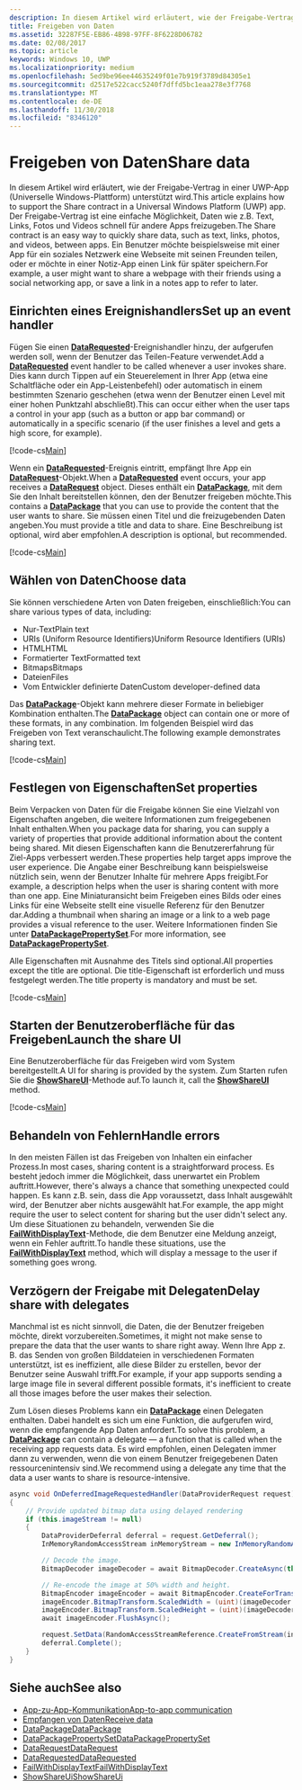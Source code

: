 ```yaml
---
description: In diesem Artikel wird erläutert, wie der Freigabe-Vertrag in einer UWP-App (Universelle Windows-Plattform) unterstützt wird.
title: Freigeben von Daten
ms.assetid: 32287F5E-EB86-4B98-97FF-8F6228D06782
ms.date: 02/08/2017
ms.topic: article
keywords: Windows 10, UWP
ms.localizationpriority: medium
ms.openlocfilehash: 5ed9be96ee44635249f01e7b919f3789d84305e1
ms.sourcegitcommit: d2517e522cacc5240f7dffd5bc1eaa278e3f7768
ms.translationtype: MT
ms.contentlocale: de-DE
ms.lasthandoff: 11/30/2018
ms.locfileid: "8346120"
---
```

# <a name="share-data"></a><span data-ttu-id="b7ce2-104">Freigeben von Daten</span><span class="sxs-lookup"><span data-stu-id="b7ce2-104">Share data</span></span>


<span data-ttu-id="b7ce2-105">In diesem Artikel wird erläutert, wie der Freigabe-Vertrag in einer UWP-App (Universelle Windows-Plattform) unterstützt wird.</span><span class="sxs-lookup"><span data-stu-id="b7ce2-105">This article explains how to support the Share contract in a Universal Windows Platform (UWP) app.</span></span> <span data-ttu-id="b7ce2-106">Der Freigabe-Vertrag ist eine einfache Möglichkeit, Daten wie z.B. Text, Links, Fotos und Videos schnell für andere Apps freizugeben.</span><span class="sxs-lookup"><span data-stu-id="b7ce2-106">The Share contract is an easy way to quickly share data, such as text, links, photos, and videos, between apps.</span></span> <span data-ttu-id="b7ce2-107">Ein Benutzer möchte beispielsweise mit einer App für ein soziales Netzwerk eine Webseite mit seinen Freunden teilen, oder er möchte in einer Notiz-App einen Link für später speichern.</span><span class="sxs-lookup"><span data-stu-id="b7ce2-107">For example, a user might want to share a webpage with their friends using a social networking app, or save a link in a notes app to refer to later.</span></span>

## <a name="set-up-an-event-handler"></a><span data-ttu-id="b7ce2-108">Einrichten eines Ereignishandlers</span><span class="sxs-lookup"><span data-stu-id="b7ce2-108">Set up an event handler</span></span>

<span data-ttu-id="b7ce2-109">Fügen Sie einen [**DataRequested**](https://msdn.microsoft.com/library/windows/apps/Windows.ApplicationModel.DataTransfer.DataTransferManager.DataRequested)-Ereignishandler hinzu, der aufgerufen werden soll, wenn der Benutzer das Teilen-Feature verwendet.</span><span class="sxs-lookup"><span data-stu-id="b7ce2-109">Add a [**DataRequested**](https://msdn.microsoft.com/library/windows/apps/Windows.ApplicationModel.DataTransfer.DataTransferManager.DataRequested) event handler to be called whenever a user invokes share.</span></span> <span data-ttu-id="b7ce2-110">Dies kann durch Tippen auf ein Steuerelement in Ihrer App (etwa eine Schaltfläche oder ein App-Leistenbefehl) oder automatisch in einem bestimmten Szenario geschehen (etwa wenn der Benutzer einen Level mit einer hohen Punktzahl abschließt).</span><span class="sxs-lookup"><span data-stu-id="b7ce2-110">This can occur either when the user taps a control in your app (such as a button or app bar command) or automatically in a specific scenario (if the user finishes a level and gets a high score, for example).</span></span>

[!code-cs[Main](./code/share_data/cs/MainPage.xaml.cs#SnippetPrepareToShare)]

<span data-ttu-id="b7ce2-111">Wenn ein [**DataRequested**](https://msdn.microsoft.com/library/windows/apps/Windows.ApplicationModel.DataTransfer.DataTransferManager.DataRequested)-Ereignis eintritt, empfängt Ihre App ein [**DataRequest**](https://msdn.microsoft.com/library/windows/apps/Windows.ApplicationModel.DataTransfer.DataRequest)-Objekt.</span><span class="sxs-lookup"><span data-stu-id="b7ce2-111">When a [**DataRequested**](https://msdn.microsoft.com/library/windows/apps/Windows.ApplicationModel.DataTransfer.DataTransferManager.DataRequested) event occurs, your app receives a [**DataRequest**](https://msdn.microsoft.com/library/windows/apps/Windows.ApplicationModel.DataTransfer.DataRequest) object.</span></span> <span data-ttu-id="b7ce2-112">Dieses enthält ein [**DataPackage**](https://msdn.microsoft.com/library/windows/apps/Windows.ApplicationModel.DataTransfer.DataPackage), mit dem Sie den Inhalt bereitstellen können, den der Benutzer freigeben möchte.</span><span class="sxs-lookup"><span data-stu-id="b7ce2-112">This contains a [**DataPackage**](https://msdn.microsoft.com/library/windows/apps/Windows.ApplicationModel.DataTransfer.DataPackage) that you can use to provide the content that the user wants to share.</span></span> <span data-ttu-id="b7ce2-113">Sie müssen einen Titel und die freizugebenden Daten angeben.</span><span class="sxs-lookup"><span data-stu-id="b7ce2-113">You must provide a title and data to share.</span></span> <span data-ttu-id="b7ce2-114">Eine Beschreibung ist optional, wird aber empfohlen.</span><span class="sxs-lookup"><span data-stu-id="b7ce2-114">A description is optional, but recommended.</span></span>

[!code-cs[Main](./code/share_data/cs/MainPage.xaml.cs#SnippetCreateRequest)]

## <a name="choose-data"></a><span data-ttu-id="b7ce2-115">Wählen von Daten</span><span class="sxs-lookup"><span data-stu-id="b7ce2-115">Choose data</span></span>

<span data-ttu-id="b7ce2-116">Sie können verschiedene Arten von Daten freigeben, einschließlich:</span><span class="sxs-lookup"><span data-stu-id="b7ce2-116">You can share various types of data, including:</span></span>

-   <span data-ttu-id="b7ce2-117">Nur-Text</span><span class="sxs-lookup"><span data-stu-id="b7ce2-117">Plain text</span></span>
-   <span data-ttu-id="b7ce2-118">URIs (Uniform Resource Identifiers)</span><span class="sxs-lookup"><span data-stu-id="b7ce2-118">Uniform Resource Identifiers (URIs)</span></span>
-   <span data-ttu-id="b7ce2-119">HTML</span><span class="sxs-lookup"><span data-stu-id="b7ce2-119">HTML</span></span>
-   <span data-ttu-id="b7ce2-120">Formatierter Text</span><span class="sxs-lookup"><span data-stu-id="b7ce2-120">Formatted text</span></span>
-   <span data-ttu-id="b7ce2-121">Bitmaps</span><span class="sxs-lookup"><span data-stu-id="b7ce2-121">Bitmaps</span></span>
-   <span data-ttu-id="b7ce2-122">Dateien</span><span class="sxs-lookup"><span data-stu-id="b7ce2-122">Files</span></span>
-   <span data-ttu-id="b7ce2-123">Vom Entwickler definierte Daten</span><span class="sxs-lookup"><span data-stu-id="b7ce2-123">Custom developer-defined data</span></span>

<span data-ttu-id="b7ce2-124">Das [**DataPackage**](https://msdn.microsoft.com/library/windows/apps/Windows.ApplicationModel.DataTransfer.DataPackage)-Objekt kann mehrere dieser Formate in beliebiger Kombination enthalten.</span><span class="sxs-lookup"><span data-stu-id="b7ce2-124">The [**DataPackage**](https://msdn.microsoft.com/library/windows/apps/Windows.ApplicationModel.DataTransfer.DataPackage) object can contain one or more of these formats, in any combination.</span></span> <span data-ttu-id="b7ce2-125">Im folgenden Beispiel wird das Freigeben von Text veranschaulicht.</span><span class="sxs-lookup"><span data-stu-id="b7ce2-125">The following example demonstrates sharing text.</span></span>

[!code-cs[Main](./code/share_data/cs/MainPage.xaml.cs#SnippetSetContent)]

## <a name="set-properties"></a><span data-ttu-id="b7ce2-126">Festlegen von Eigenschaften</span><span class="sxs-lookup"><span data-stu-id="b7ce2-126">Set properties</span></span>

<span data-ttu-id="b7ce2-127">Beim Verpacken von Daten für die Freigabe können Sie eine Vielzahl von Eigenschaften angeben, die weitere Informationen zum freigegebenen Inhalt enthalten.</span><span class="sxs-lookup"><span data-stu-id="b7ce2-127">When you package data for sharing, you can supply a variety of properties that provide additional information about the content being shared.</span></span> <span data-ttu-id="b7ce2-128">Mit diesen Eigenschaften kann die Benutzererfahrung für Ziel-Apps verbessert werden.</span><span class="sxs-lookup"><span data-stu-id="b7ce2-128">These properties help target apps improve the user experience.</span></span> <span data-ttu-id="b7ce2-129">Die Angabe einer Beschreibung kann beispielsweise nützlich sein, wenn der Benutzer Inhalte für mehrere Apps freigibt.</span><span class="sxs-lookup"><span data-stu-id="b7ce2-129">For example, a description helps when the user is sharing content with more than one app.</span></span> <span data-ttu-id="b7ce2-130">Eine Miniaturansicht beim Freigeben eines Bilds oder eines Links für eine Webseite stellt eine visuelle Referenz für den Benutzer dar.</span><span class="sxs-lookup"><span data-stu-id="b7ce2-130">Adding a thumbnail when sharing an image or a link to a web page provides a visual reference to the user.</span></span> <span data-ttu-id="b7ce2-131">Weitere Informationen finden Sie unter [**DataPackagePropertySet**](https://msdn.microsoft.com/library/windows/apps/Windows.ApplicationModel.DataTransfer.DataPackagePropertySet).</span><span class="sxs-lookup"><span data-stu-id="b7ce2-131">For more information, see [**DataPackagePropertySet**](https://msdn.microsoft.com/library/windows/apps/Windows.ApplicationModel.DataTransfer.DataPackagePropertySet).</span></span>

<span data-ttu-id="b7ce2-132">Alle Eigenschaften mit Ausnahme des Titels sind optional.</span><span class="sxs-lookup"><span data-stu-id="b7ce2-132">All properties except the title are optional.</span></span> <span data-ttu-id="b7ce2-133">Die title-Eigenschaft ist erforderlich und muss festgelegt werden.</span><span class="sxs-lookup"><span data-stu-id="b7ce2-133">The title property is mandatory and must be set.</span></span>

[!code-cs[Main](./code/share_data/cs/MainPage.xaml.cs#SnippetSetProperties)]

## <a name="launch-the-share-ui"></a><span data-ttu-id="b7ce2-134">Starten der Benutzeroberfläche für das Freigeben</span><span class="sxs-lookup"><span data-stu-id="b7ce2-134">Launch the share UI</span></span>

<span data-ttu-id="b7ce2-135">Eine Benutzeroberfläche für das Freigeben wird vom System bereitgestellt.</span><span class="sxs-lookup"><span data-stu-id="b7ce2-135">A UI for sharing is provided by the system.</span></span> <span data-ttu-id="b7ce2-136">Zum Starten rufen Sie die [**ShowShareUI**](https://msdn.microsoft.com/library/windows/apps/Windows.ApplicationModel.DataTransfer.DataTransferManager.ShowShareUI)-Methode auf.</span><span class="sxs-lookup"><span data-stu-id="b7ce2-136">To launch it, call the [**ShowShareUI**](https://msdn.microsoft.com/library/windows/apps/Windows.ApplicationModel.DataTransfer.DataTransferManager.ShowShareUI) method.</span></span>

[!code-cs[Main](./code/share_data/cs/MainPage.xaml.cs#SnippetShowUI)]

## <a name="handle-errors"></a><span data-ttu-id="b7ce2-137">Behandeln von Fehlern</span><span class="sxs-lookup"><span data-stu-id="b7ce2-137">Handle errors</span></span>

<span data-ttu-id="b7ce2-138">In den meisten Fällen ist das Freigeben von Inhalten ein einfacher Prozess.</span><span class="sxs-lookup"><span data-stu-id="b7ce2-138">In most cases, sharing content is a straightforward process.</span></span> <span data-ttu-id="b7ce2-139">Es besteht jedoch immer die Möglichkeit, dass unerwartet ein Problem auftritt.</span><span class="sxs-lookup"><span data-stu-id="b7ce2-139">However, there's always a chance that something unexpected could happen.</span></span> <span data-ttu-id="b7ce2-140">Es kann z.B. sein, dass die App voraussetzt, dass Inhalt ausgewählt wird, der Benutzer aber nichts ausgewählt hat.</span><span class="sxs-lookup"><span data-stu-id="b7ce2-140">For example, the app might require the user to select content for sharing but the user didn't select any.</span></span> <span data-ttu-id="b7ce2-141">Um diese Situationen zu behandeln, verwenden Sie die [**FailWithDisplayText**](https://msdn.microsoft.com/library/windows/apps/Windows.ApplicationModel.DataTransfer.DataRequest.FailWithDisplayText(System.String))-Methode, die dem Benutzer eine Meldung anzeigt, wenn ein Fehler auftritt.</span><span class="sxs-lookup"><span data-stu-id="b7ce2-141">To handle these situations, use the [**FailWithDisplayText**](https://msdn.microsoft.com/library/windows/apps/Windows.ApplicationModel.DataTransfer.DataRequest.FailWithDisplayText(System.String)) method, which will display a message to the user if something goes wrong.</span></span>

## <a name="delay-share-with-delegates"></a><span data-ttu-id="b7ce2-142">Verzögern der Freigabe mit Delegaten</span><span class="sxs-lookup"><span data-stu-id="b7ce2-142">Delay share with delegates</span></span>

<span data-ttu-id="b7ce2-143">Manchmal ist es nicht sinnvoll, die Daten, die der Benutzer freigeben möchte, direkt vorzubereiten.</span><span class="sxs-lookup"><span data-stu-id="b7ce2-143">Sometimes, it might not make sense to prepare the data that the user wants to share right away.</span></span> <span data-ttu-id="b7ce2-144">Wenn Ihre App z. B. das Senden von großen Bilddateien in verschiedenen Formaten unterstützt, ist es ineffizient, alle diese Bilder zu erstellen, bevor der Benutzer seine Auswahl trifft.</span><span class="sxs-lookup"><span data-stu-id="b7ce2-144">For example, if your app supports sending a large image file in several different possible formats, it's inefficient to create all those images before the user makes their selection.</span></span>

<span data-ttu-id="b7ce2-145">Zum Lösen dieses Problems kann ein [**DataPackage**](https://msdn.microsoft.com/library/windows/apps/Windows.ApplicationModel.DataTransfer.DataPackage) einen Delegaten enthalten. Dabei handelt es sich um eine Funktion, die aufgerufen wird, wenn die empfangende App Daten anfordert.</span><span class="sxs-lookup"><span data-stu-id="b7ce2-145">To solve this problem, a [**DataPackage**](https://msdn.microsoft.com/library/windows/apps/Windows.ApplicationModel.DataTransfer.DataPackage) can contain a delegate — a function that is called when the receiving app requests data.</span></span> <span data-ttu-id="b7ce2-146">Es wird empfohlen, einen Delegaten immer dann zu verwenden, wenn die von einem Benutzer freigegebenen Daten ressourcenintensiv sind.</span><span class="sxs-lookup"><span data-stu-id="b7ce2-146">We recommend using a delegate any time that the data a user wants to share is resource-intensive.</span></span>

<!-- For some reason, this snippet was inline in the WDCML topic. Suggest moving to VS project with rest of snippets. -->
```cs
async void OnDeferredImageRequestedHandler(DataProviderRequest request)
{
    // Provide updated bitmap data using delayed rendering
    if (this.imageStream != null)
    {
        DataProviderDeferral deferral = request.GetDeferral();
        InMemoryRandomAccessStream inMemoryStream = new InMemoryRandomAccessStream();

        // Decode the image.
        BitmapDecoder imageDecoder = await BitmapDecoder.CreateAsync(this.imageStream);

        // Re-encode the image at 50% width and height.
        BitmapEncoder imageEncoder = await BitmapEncoder.CreateForTranscodingAsync(inMemoryStream, imageDecoder);
        imageEncoder.BitmapTransform.ScaledWidth = (uint)(imageDecoder.OrientedPixelHeight * 0.5);
        imageEncoder.BitmapTransform.ScaledHeight = (uint)(imageDecoder.OrientedPixelHeight * 0.5);
        await imageEncoder.FlushAsync();

        request.SetData(RandomAccessStreamReference.CreateFromStream(inMemoryStream));
        deferral.Complete();
    }
}
```

## <a name="see-also"></a><span data-ttu-id="b7ce2-147">Siehe auch</span><span class="sxs-lookup"><span data-stu-id="b7ce2-147">See also</span></span> 

* [<span data-ttu-id="b7ce2-148">App-zu-App-Kommunikation</span><span class="sxs-lookup"><span data-stu-id="b7ce2-148">App-to-app communication</span></span>](index.md)
* [<span data-ttu-id="b7ce2-149">Empfangen von Daten</span><span class="sxs-lookup"><span data-stu-id="b7ce2-149">Receive data</span></span>](receive-data.md)
* [<span data-ttu-id="b7ce2-150">DataPackage</span><span class="sxs-lookup"><span data-stu-id="b7ce2-150">DataPackage</span></span>](https://msdn.microsoft.com/library/windows/apps/windows.applicationmodel.datatransfer.datapackage.aspx)
* [<span data-ttu-id="b7ce2-151">DataPackagePropertySet</span><span class="sxs-lookup"><span data-stu-id="b7ce2-151">DataPackagePropertySet</span></span>](https://msdn.microsoft.com/library/windows/apps/windows.applicationmodel.datatransfer.datapackagepropertyset.aspx)
* [<span data-ttu-id="b7ce2-152">DataRequest</span><span class="sxs-lookup"><span data-stu-id="b7ce2-152">DataRequest</span></span>](https://msdn.microsoft.com/library/windows/apps/windows.applicationmodel.datatransfer.datarequest.aspx)
* [<span data-ttu-id="b7ce2-153">DataRequested</span><span class="sxs-lookup"><span data-stu-id="b7ce2-153">DataRequested</span></span>](https://msdn.microsoft.com/library/windows/apps/windows.applicationmodel.datatransfer.datatransfermanager.datarequested.aspx)
* [<span data-ttu-id="b7ce2-154">FailWithDisplayText</span><span class="sxs-lookup"><span data-stu-id="b7ce2-154">FailWithDisplayText</span></span>](https://msdn.microsoft.com/library/windows/apps/windows.applicationmodel.datatransfer.datarequest.failwithdisplaytext.aspx)
* [<span data-ttu-id="b7ce2-155">ShowShareUi</span><span class="sxs-lookup"><span data-stu-id="b7ce2-155">ShowShareUi</span></span>](https://msdn.microsoft.com/library/windows/apps/windows.applicationmodel.datatransfer.datatransfermanager.showshareui.aspx)
 

